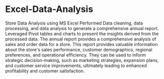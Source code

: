 # Excel-Data-Analysis
Store Data Analysis using MS Excel
Performed Data cleaning, data processing, and data analysis to generate a comprehensive annual report. Leveraged Pivot tables and charts to present the insights derived from the processed data.
The annual report provides a comprehensive analysis of sales and order data for a store. This report provides valuable information about the store's sales performance, customer demographics, regional preferences, and operational efficiency. 
They can be used to inform strategic decision-making, such as marketing strategies, expansion plans, and customer service improvements, ultimately leading to enhanced profitability and customer satisfaction.
